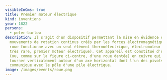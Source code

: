 ```yaml
---
visibleInCms: true
title: Premier moteur électrique
kind: inventions
year: 1822
persons:
  - peter-barlow
description: Il s'agit d'un dispositif permettant la mise en évidence des
  mouvements de rotation continus créés par les forces électromagnétiques. Cette
  roue fonctionne avec un seul élément thermoélectrique, électromoteur (modèle
  très rare, premier moteur électrique). Cet appareil est constitué d'un disque
  (ou, comme sur la figure ci-contre, d'une roue dentée) en cuivre qui peut
  tourner verticalement autour d'un axe horizontal dont l'un des pivots
  communique avec le pôle d'une pile électrique.
image: /images/events/roue.png
---
```

